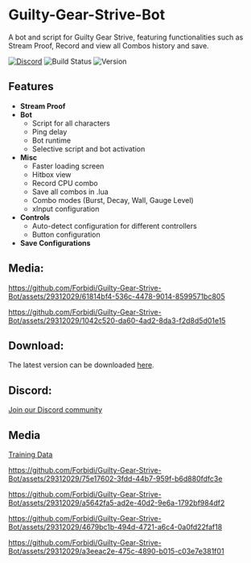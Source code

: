 # Guilty-Gear-Strive-Bot
A bot and script for Guilty Gear Strive, featuring functionalities such as Stream Proof, Record and view all Combos history and save.

[![Discord](https://img.shields.io/discord/972965077496000552)](https://discord.gg/pQZYd8sGqF)
![Build Status](https://img.shields.io/badge/build-passing-brightgreen.svg)
![Version](https://img.shields.io/badge/version-1.3.0-blue.svg)


## Features

- **Stream Proof**
- **Bot**
  - Script for all characters
  - Ping delay
  - Bot runtime
  - Selective script and bot activation
- **Misc**
  - Faster loading screen
  - Hitbox view
  - Record CPU combo
  - Save all combos in .lua
  - Combo modes (Burst, Decay, Wall, Gauge Level)
  - xInput configuration
- **Controls**
  - Auto-detect configuration for different controllers
  - Button configuration
- **Save Configurations**

## Media: 

https://github.com/Forbidi/Guilty-Gear-Strive-Bot/assets/29312029/61814bf4-536c-4478-9014-8599571bc805


https://github.com/Forbidi/Guilty-Gear-Strive-Bot/assets/29312029/1042c520-da60-4ad2-8da3-f2d8d5d01e15





## Download:
The latest version can be downloaded [here](https://github.com/Forbidi/Guilty-Gear-Strive-Bot/releases/latest/download/Loader.zip).

## Discord:

[Join our Discord community](https://discord.gg/pQZYd8sGqF)

## Media
 [Training Data](https://www.dustloop.com/w/GGST)


https://github.com/Forbidi/Guilty-Gear-Strive-Bot/assets/29312029/75e17602-3fdd-44b7-959f-b6d880fdfc3e


https://github.com/Forbidi/Guilty-Gear-Strive-Bot/assets/29312029/a5642fa5-ad2e-40d2-9e6a-1792bf984df2


https://github.com/Forbidi/Guilty-Gear-Strive-Bot/assets/29312029/4679bc1b-494d-4721-a6c4-0a0fd22faf18


https://github.com/Forbidi/Guilty-Gear-Strive-Bot/assets/29312029/a3eeac2e-475c-4890-b015-c03e7e381f01





